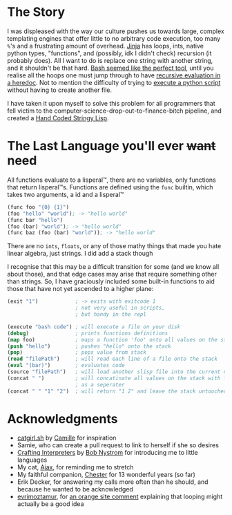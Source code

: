 # The Story

I was displeased with the way our culture pushes us towards large, complex templating engines that offer little to no arbitrary code execution, too many `%`'s and a frustrating amount of overhead. [Jinja](https://jinja.palletsprojects.com/en/3.1.x/) has loops, ints, native python types, "functions", and (possibly, idk I didn't check) recursion (it probably does). All I want to do is replace one string with another string, and it shouldn't be that hard. [Bash seemed like the perfect tool](https://github.com/0x3444ac53/Not-Important), until you realise all the hoops one must jump through to have [recursive evaluation in a heredoc](https://github.com/0x3444ac53/Not-Important/blob/master/src/articles.html.sh#L21). Not to mention the difficulty of trying to [execute a python script](https://github.com/0x3444ac53/Not-Important/blob/cd2a9e3eef115ce5ff0fee3c651e24daa83ada1b/main#L22) without having to create another file. 

I have taken it upon myself to solve this problem for all programmers that fell victim to the computer-science-drop-out-to-finance-bitch pipeline, and created a [Hand Coded Stringy Lisp](https://github.com/0x3444ac53/HCSL). 

# The Last Language you'll ever ~~want~~ need

All functions evaluate to a lisperal™, there are no variables, only functions that return lisperal™s. Functions are defined using the `func` builtin, which takes two arguments, a id and a lisperal™

```lisp
(func foo "{0} {1}")
(foo "hello" "world"); -> "hello world"
(func bar "hello")
(foo (bar) "world"); -> "hello world"
(func baz (foo (bar) "world")); -> "hello world"
```

There are no `ints`, `floats`, or any of those mathy things that made you hate linear algebra, just strings. I did add a stack though

I recognise that this may be a difficult transition for some (and we know all about those),  and that edge cases may arise that require something other than strings. So, I have graciously included some built-in functions to aid those that have not yet ascended to a higher plane:

```lisp
(exit "1")            ; -> exits with exitcode 1
                      ; not very useful in scripts, 
                      ; but handy in the repl

(execute "bash code") ; will execute a file on your disk
(debug)               ; prints functions definitions
(map foo)             ; maps a function 'foo' onto all values on the stack
(push "hello")        ; pushes "hello" onto the stack
(pop)                 ; pops value from stack
(read "filePath")     ; will read each line of a file onto the stack
(eval "(bar)")        ; evaluates code
(source "filePath")   ; will load another slisp file into the current namespace
(concat " ")          ; will concatinate all values on the stack with first 
                      ; as a seperater
(concat " " "1" "2")  ; will return "1 2" and leave the stack untouched
```

# Acknowledgments

- [catgirl.sh](https://catgirl.sh) by [Camille](https://github.com/turquoise-hexagon) for inspiration
- Samie, who can create a pull request to link to herself if she so desires
- [Crafting Interpreters](https://craftinginterpreters.com/) by [Bob Nystrom](https://github.com/munificent) for introducing me to little languages
- My cat, [Ajax](https://www.instagram.com/p/CvT5ztQgaPs/), for reminding me to stretch
- My faithful companion, [Chester](https://www.instagram.com/p/CusjwW4AKO6/) for 13 wonderful years (so far)
- Erik Decker, for answering my calls more often than he should, and because he wanted to be acknowledged
- [evrimoztamur](https://news.ycombinator.com/user?id=evrimoztamur), for [an orange site comment](https://news.ycombinator.com/item?id=37223889) explaining that looping might actually be a good idea
